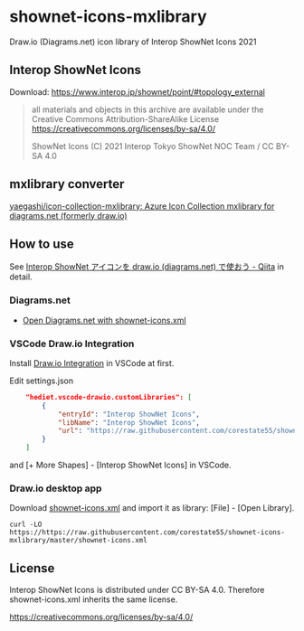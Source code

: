 # shownet-icons-mxlibrary
Draw.io (Diagrams.net) icon library of Interop ShowNet Icons 2021

## Interop ShowNet Icons

Download: https://www.interop.jp/shownet/point/#topology_external

> all materials and objects in this archive are available
> under the Creative Commons Attribution-ShareAlike License
> https://creativecommons.org/licenses/by-sa/4.0/
> 
> ShowNet Icons (C) 2021 Interop Tokyo ShowNet NOC Team / CC BY-SA 4.0

## mxlibrary converter

[yaegashi/icon-collection-mxlibrary: Azure Icon Collection mxlibrary for diagrams.net (formerly draw.io)](https://github.com/yaegashi/icon-collection-mxlibrary)

## How to use

See [Interop ShowNet アイコンを draw.io (diagrams.net) で使おう - Qiita](https://qiita.com/corestate55/items/ace4ed28703fa071e55d) in detail.

### Diagrams.net

* [Open Diagrams.net with shownet-icons.xml](https://app.diagrams.net/?splash=0&clibs=Uhttps%3A%2F%2Fraw.githubusercontent.com%2Fcorestate55%2Fshownet-icons-mxlibrary%2Fmaster%2Fshownet-icons.xml)

### VSCode Draw.io Integration

Install [Draw.io Integration](https://marketplace.visualstudio.com/items?itemName=hediet.vscode-drawio) in VSCode at first.

Edit settings.json

```json
    "hediet.vscode-drawio.customLibraries": [
        {
            "entryId": "Interop ShowNet Icons",
            "libName": "Interop ShowNet Icons",
            "url": "https://raw.githubusercontent.com/corestate55/shownet-icons-mxlibrary/master/shownet-icons.xml"
        }
    ]
```

and [+ More Shapes] - [Interop ShowNet Icons] in VSCode.

### Draw.io desktop app

Download [shownet-icons.xml](./shownet-icons.xml) and import it as library: [File] - [Open Library].

```shell
curl -LO https://https://raw.githubusercontent.com/corestate55/shownet-icons-mxlibrary/master/shownet-icons.xml
```

## License

Interop ShowNet Icons is distributed under CC BY-SA 4.0. Therefore shownet-icons.xml inherits the same license.

https://creativecommons.org/licenses/by-sa/4.0/
